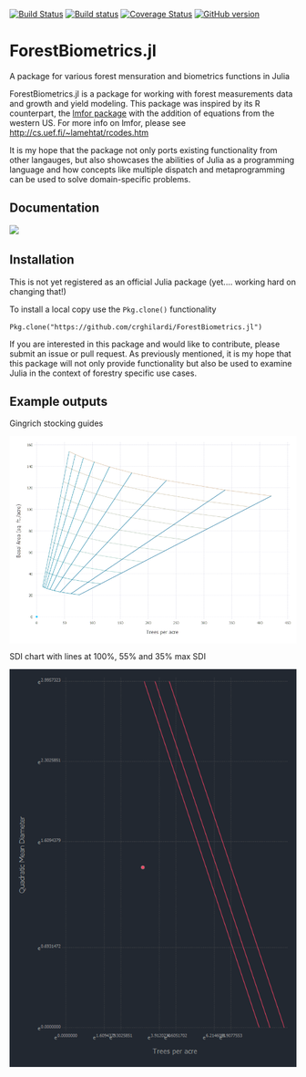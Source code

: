 [![Build Status](https://travis-ci.org/Crghilardi/ForestBiometrics.jl.svg?branch=master)](https://travis-ci.org/Crghilardi/ForestBiometrics.jl)
[![Build status](https://ci.appveyor.com/api/projects/status/ltey9skqhs40let0/branch/master?svg=true)](https://ci.appveyor.com/project/Crghilardi/forestbiometrics-jl/branch/master)
[![Coverage Status](https://coveralls.io/repos/github/Crghilardi/ForestBiometrics.jl/badge.svg?branch=master)](https://coveralls.io/github/Crghilardi/ForestBiometrics.jl?branch=master)
[![GitHub version](https://img.shields.io/github/release/Crghilardi/ForestBiometrics.svg)]()

# ForestBiometrics.jl
A package for various forest mensuration and biometrics functions in Julia


ForestBiometrics.jl is a package for working with forest measurements data and growth and yield modeling.
This package was inspired by its R counterpart, the [lmfor package](https://CRAN.R-project.org/package=lmfor) with the addition of equations from the western US. For more info on lmfor, please see http://cs.uef.fi/~lamehtat/rcodes.htm

It is my hope that the package not only ports existing functionality from other langauges, but also showcases the abilities of Julia as a programming language and how concepts like multiple dispatch and metaprogramming can be used to solve domain-specific problems.

## Documentation

[![](https://img.shields.io/badge/docs-latest-blue.svg)](https://crghilardi.github.io/ForestBiometrics.jl/latest)


## Installation

This is not yet registered as an official Julia package (yet.... working hard on changing that!)

To install a local copy use the `Pkg.clone()` functionality


    Pkg.clone("https://github.com/crghilardi/ForestBiometrics.jl")


If you are interested in this package and would like to contribute, please submit an issue or pull request.
As previously mentioned, it is my hope that this package will not only provide functionality but also be used to examine Julia in the context of forestry specific use cases.


## Example outputs

Gingrich stocking guides

<img src="https://raw.githubusercontent.com/Crghilardi/ForestBiometrics.jl/master/examples/Gingrich_chart_example.png" align="middle"  />

SDI chart with lines at 100%, 55% and 35% max SDI

<img src="https://raw.githubusercontent.com/Crghilardi/ForestBiometrics.jl/master/examples/SDI_chart_example.png" align="middle"  />
